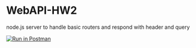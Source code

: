 # WebAPI-HW2
node.js server to handle basic routers and respond with header and query

[![Run in Postman](https://run.pstmn.io/button.svg)](https://app.getpostman.com/run-collection/ea79ebdc2cc0dca8fee9)

